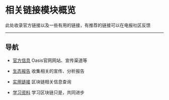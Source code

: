 # 相关链接模块概览

此处收录官方链接以及一些有用的链接，有推荐的链接可以在电报社区反馈

------

## 导航


- [官方信息](./官方信息.md) Oasis官网网站、宣传渠道等

- [生态报告](./生态报告.md) 收集相关的宣传、分析报告

- [实用链接](./实用链接.md) 区块链相关信息查询

- [学习资料](./学习资料.md) 学习区块链只是，共同进步